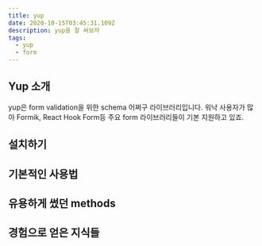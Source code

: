 ```yaml
---
title: yup
date: 2020-10-15T03:45:31.109Z
description: yup을 잘 써보자
tags:
  - yup
  - form
---
```

## Yup 소개
yup은 form validation을 위한 schema 어쩌구 라이브러리입니다. 워낙 사용자가 많아 Formik, React Hook Form등 주요 form 라이브러리들이 기본 지원하고 있죠.
## 설치하기
## 기본적인 사용법
## 유용하게 썼던 methods
## 경험으로 얻은 지식들
